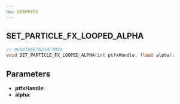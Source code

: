 ```yaml
---
ns: GRAPHICS
---
```

## SET_PARTICLE_FX_LOOPED_ALPHA

```c
// 0x88786E76234F7054
void SET_PARTICLE_FX_LOOPED_ALPHA(int ptfxHandle, float alpha);
```

## Parameters
* **ptfxHandle**:
* **alpha**:
